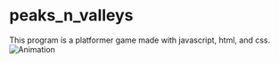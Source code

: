 # peaks_n_valleys
This program is a platformer game made with javascript, html, and css.
![Animation](https://user-images.githubusercontent.com/77479441/139488065-d5454179-1a98-4652-bc50-6a083dbd6855.gif)
